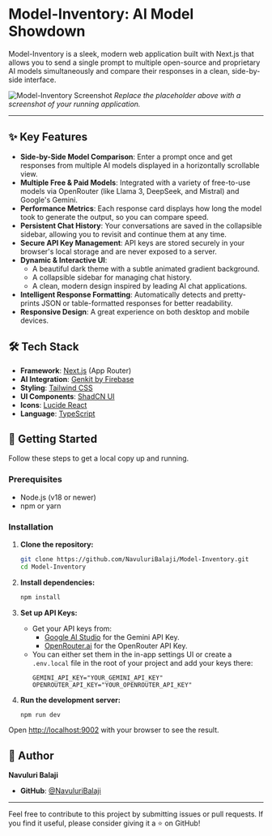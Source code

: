 # Model-Inventory: AI Model Showdown

Model-Inventory is a sleek, modern web application built with Next.js that allows you to send a single prompt to multiple open-source and proprietary AI models simultaneously and compare their responses in a clean, side-by-side interface.

![Model-Inventory Screenshot](https://res.cloudinary.com/dj4ppo7xm/image/upload/v1755707769/Screenshot_2025-08-20_220459_enoxrc.png)
*Replace the placeholder above with a screenshot of your running application.*

---

## ✨ Key Features

- **Side-by-Side Model Comparison**: Enter a prompt once and get responses from multiple AI models displayed in a horizontally scrollable view.
- **Multiple Free & Paid Models**: Integrated with a variety of free-to-use models via OpenRouter (like Llama 3, DeepSeek, and Mistral) and Google's Gemini.
- **Performance Metrics**: Each response card displays how long the model took to generate the output, so you can compare speed.
- **Persistent Chat History**: Your conversations are saved in the collapsible sidebar, allowing you to revisit and continue them at any time.
- **Secure API Key Management**: API keys are stored securely in your browser's local storage and are never exposed to a server.
- **Dynamic & Interactive UI**:
    - A beautiful dark theme with a subtle animated gradient background.
    - A collapsible sidebar for managing chat history.
    - A clean, modern design inspired by leading AI chat applications.
- **Intelligent Response Formatting**: Automatically detects and pretty-prints JSON or table-formatted responses for better readability.
- **Responsive Design**: A great experience on both desktop and mobile devices.

## 🛠️ Tech Stack

- **Framework**: [Next.js](https://nextjs.org/) (App Router)
- **AI Integration**: [Genkit by Firebase](https://firebase.google.com/docs/genkit)
- **Styling**: [Tailwind CSS](https://tailwindcss.com/)
- **UI Components**: [ShadCN UI](https://ui.shadcn.com/)
- **Icons**: [Lucide React](https://lucide.dev/)
- **Language**: [TypeScript](https://www.typescriptlang.org/)

## 🚀 Getting Started

Follow these steps to get a local copy up and running.

### Prerequisites

- Node.js (v18 or newer)
- npm or yarn

### Installation

1.  **Clone the repository:**
    ```sh
    git clone https://github.com/NavuluriBalaji/Model-Inventory.git
    cd Model-Inventory
    ```

2.  **Install dependencies:**
    ```sh
    npm install
    ```

3.  **Set up API Keys:**
    - Get your API keys from:
        - [Google AI Studio](https://ai.google.dev/) for the Gemini API Key.
        - [OpenRouter.ai](https://openrouter.ai/) for the OpenRouter API Key.
    - You can either set them in the in-app settings UI or create a `.env.local` file in the root of your project and add your keys there:
        ```.env.local
        GEMINI_API_KEY="YOUR_GEMINI_API_KEY"
        OPENROUTER_API_KEY="YOUR_OPENROUTER_API_KEY"
        ```

4.  **Run the development server:**
    ```sh
    npm run dev
    ```

Open [http://localhost:9002](http://localhost:9002) with your browser to see the result.

## 👤 Author

**Navuluri Balaji**

- **GitHub**: [@NavuluriBalaji](https://github.com/NavuluriBalaji)

---

Feel free to contribute to this project by submitting issues or pull requests. If you find it useful, please consider giving it a ⭐ on GitHub!
